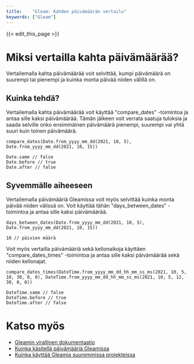 ```yaml
---
title:    "Gleam: Kahden päivämäärän vertailu"
keywords: ["Gleam"]
---
```


{{< edit_this_page >}}

# Miksi vertailla kahta päivämäärää?

Vertailemalla kahta päivämäärää voit selvittää, kumpi päivämäärä on suurempi tai pienempi ja kuinka monta päivää niiden välillä on.

## Kuinka tehdä?

Vertailemalla kahta päivämäärää voit käyttää "compare_dates" -toimintoa ja antaa sille kaksi päivämäärää. Tämän jälkeen voit verrata saatuja tuloksia ja saada selville onko ensimmäinen päivämäärä pienempi, suurempi vai yhtä suuri kuin toinen päivämäärä.

```Gleam
compare_dates(Date.from_yyyy_mm_dd(2021, 10, 5), Date.from_yyyy_mm_dd(2021, 10, 15))
```

```
Date.same // false
Date.before // true
Date.after // false
```

## Syvemmälle aiheeseen

Vertailemalla päivämääriä Gleamissa voit myös selvittää kuinka monta päivää niiden välissä on. Voit käyttää tähän "days_between_dates" -toimintoa ja antaa sille kaksi päivämäärää.

```Gleam
days_between_dates(Date.from_yyyy_mm_dd(2021, 10, 5), Date.from_yyyy_mm_dd(2021, 10, 15))
```

```
10 // päivien määrä
```

Voit myös vertailla päivämääriä sekä kellonaikoja käyttäen "compare_dates_times" -toimintoa ja antaa sille kaksi päivämäärää sekä niiden kellonajat.

```Gleam
compare_dates_times(DateTime.from_yyyy_mm_dd_hh_mm_ss_ms(2021, 10, 5, 10, 30, 0, 0), DateTime.from_yyyy_mm_dd_hh_mm_ss_ms(2021, 10, 5, 12, 30, 0, 0))
```

```
DateTime.same // false
DateTime.before // true
DateTime.after // false
```

# Katso myös

- [Gleamin virallinen dokumentaatio](https://gleam.run/documentation)
- [Kuinka käsitellä päivämääriä Gleamissa](https://blog.gleam.run/comparing-and-manipulating-dates-in-gleam/)
- [Kuinka käyttää Gleamia suuremmissa projekteissa](https://gleam.run/configuration-and-projects)